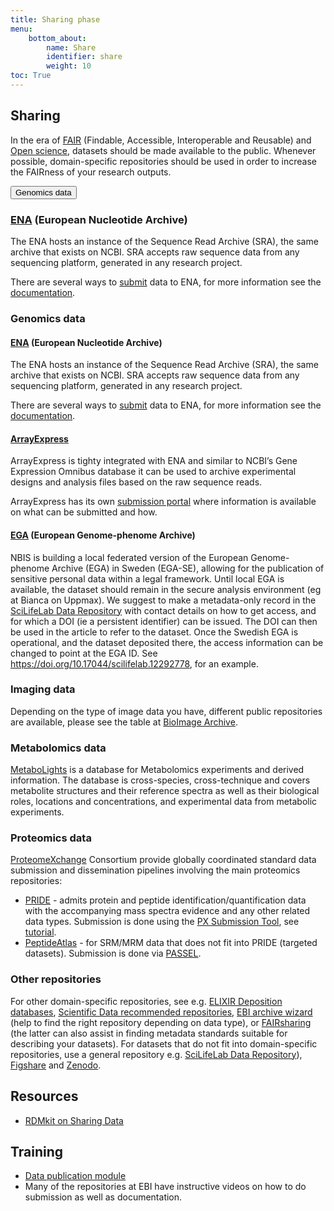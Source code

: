```yaml
---
title: Sharing phase
menu:
    bottom_about:
        name: Share
        identifier: share
        weight: 10
toc: True
---
```


## Sharing

In the era of [FAIR](/topic/topic/fair-principles.md) (Findable, Accessible, Interoperable and Reusable) and [Open science](https://www.vr.se/english/mandates/open-science/open-access-to-research-data.html), datasets should be made available to the public. Whenever possible, domain-specific repositories should be used in order to increase the FAIRness of your research outputs.

<!-- Put the text below into selectable/expandable sections -->
<div id="dwbuttons"><button class="btn btn-secondary" type="button" data-toggle="collapse" data-target="#collapseExample" aria-expanded="False" aria-controls="collapseExample">
Genomics data
</button>
</div>
<div class="collapse" id="collapseExample">
  <div class="card card-body">
    <span><h3> <a href="https://www.ebi.ac.uk/ena">ENA</a> (European Nucleotide Archive)</h3>
The ENA hosts an instance of the Sequence Read Archive (SRA), the same archive that exists on NCBI. SRA accepts raw sequence data from any sequencing platform, generated in any research project.

There are several ways to <a href="https://www.ebi.ac.uk/ena/submit">submit</a> data to ENA, for more information see the <a href="https://ena-docs.readthedocs.io/en/latest/">documentation</a>.

 </span>
  </div>
</div>

### Genomics data
#### [ENA](https://www.ebi.ac.uk/ena) (European Nucleotide Archive)
The ENA hosts an instance of the Sequence Read Archive (SRA), the same archive that exists on NCBI. SRA accepts raw sequence data from any sequencing platform, generated in any research project.

There are several ways to [submit](https://www.ebi.ac.uk/ena/submit) data to ENA, for more information see the [documentation](https://ena-docs.readthedocs.io/en/latest/).

#### [ArrayExpress](https://www.ebi.ac.uk/arrayexpress/)
ArrayExpress is tighty integrated with ENA and similar to NCBI’s Gene Expression Omnibus database it can be used to archive experimental designs and analysis files based on the raw sequence reads.

ArrayExpress has its own [submission portal](https://www.ebi.ac.uk/arrayexpress/submit/overview.html) where information is available on what can be submitted and how.

#### [EGA](https://ega-archive.org/) (European Genome-phenome Archive)
NBIS is building a local federated version of the European Genome-phenome Archive (EGA) in Sweden (EGA-SE), allowing for the publication of sensitive personal data within a legal framework. Until local EGA is available, the dataset should remain in the secure analysis environment (eg at Bianca on Uppmax). We suggest to make a metadata-only record in the [SciLifeLab Data Repository](https://www.scilifelab.se/community-pages/systems-data/repository/) with contact details on how to get access, and for which a DOI (ie a persistent identifier) can be issued. The DOI can then be used in the article to refer to the dataset. Once the Swedish EGA is operational, and the dataset deposited there, the access information can be changed to point at the EGA ID. See <https://doi.org/10.17044/scilifelab.12292778>, for an example.

### Imaging data
Depending on the type of image data you have, different public repositories are available, please see the table at [BioImage Archive](https://www.ebi.ac.uk/bioimage-archive/).

### Metabolomics data
[MetaboLights](https://www.ebi.ac.uk/metabolights/) is a database for Metabolomics experiments and derived information. The database is cross-species, cross-technique and covers metabolite structures and their reference spectra as well as their biological roles, locations and concentrations, and experimental data from metabolic experiments.

### Proteomics data
[ProteomeXchange](http://www.proteomexchange.org/) Consortium provide globally coordinated standard data submission and dissemination pipelines involving the main proteomics repositories:

* [PRIDE](https://www.ebi.ac.uk/pride/) - admits protein and peptide identification/quantification data with the accompanying mass spectra evidence and any other related data types. Submission is done using the [PX Submission Tool](https://www.ebi.ac.uk/pride/markdownpage/pridesubmissiontool), see [tutorial](https://www.ebi.ac.uk/pride/static/markdown/submitdatapage/files/Submission_Tutorial.pdf).
* [PeptideAtlas](http://www.peptideatlas.org/) - for SRM/MRM data that does not fit into PRIDE (targeted datasets). Submission is done via [PASSEL](http://www.peptideatlas.org/passel/).

### Other repositories
For other domain-specific repositories, see e.g. [ELIXIR Deposition databases](https://elixir-europe.org/services/tag/elixir-deposition-databases), [Scientific Data recommended repositories](https://www.nature.com/sdata/policies/repositories), [EBI archive wizard](https://www.ebi.ac.uk/submission/) (help to find the right repository depending on data type), or [FAIRsharing](https://fairsharing.org/databases/) (the latter can also assist in finding metadata standards suitable for describing your datasets). For datasets that do not fit into domain-specific repositories, use a general repository e.g. [SciLifeLab Data Repository](https://www.scilifelab.se/community-pages/systems-data/repository/)), [Figshare](https://figshare.com/) and [Zenodo](https://zenodo.org/).
<!-- end of expandable section -->

## Resources
* [RDMkit on Sharing Data](https://rdmkit.elixir-europe.org/sharing)

## Training
* [Data publication module](https://nbisweden.github.io/module-data-publication-dm-practices/)
* Many of the repositories at EBI have instructive videos on how to do submission as well as documentation.